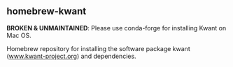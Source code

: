 homebrew-kwant
--------------

**BROKEN & UNMAINTAINED**: Please use conda-forge for installing Kwant on Mac OS.

Homebrew repository for installing the software package kwant
(www.kwant-project.org) and dependencies.
